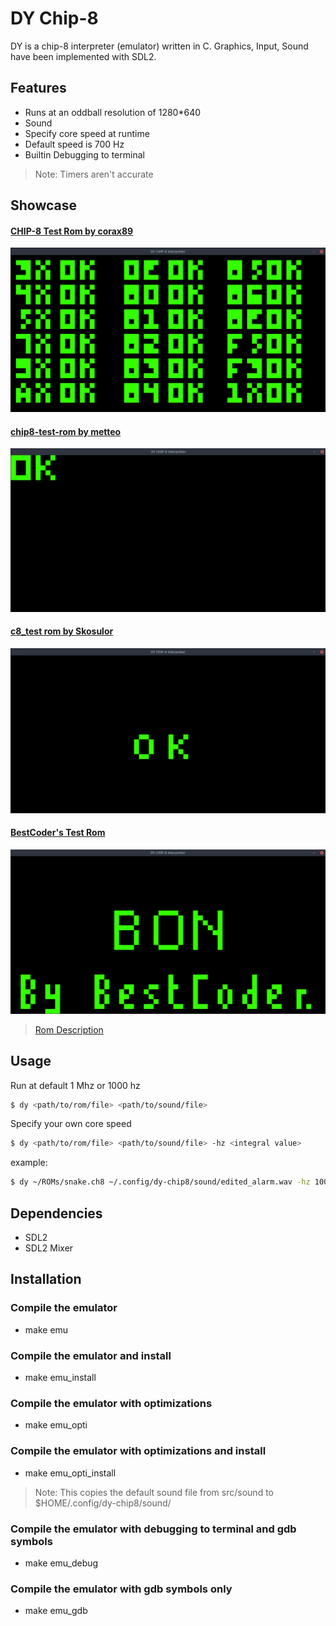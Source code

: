 # DY Chip-8

DY is a chip-8 interpreter (emulator) written in C. Graphics, Input, Sound have been implemented with SDL2.

## Features
- Runs at an oddball resolution of 1280*640
- Sound
- Specify core speed at runtime
- Default speed is 700 Hz
- Builtin Debugging to terminal

> Note: Timers aren't accurate

## Showcase

#### [CHIP-8 Test Rom by corax89](https://github.com/corax89/chip8-test-rom)

![test_opcodes.png](img/test_opcodes.png)

#### [chip8-test-rom by metteo](https://github.com/metteo/chip8-test-rom)

![chip8-test-rom.png](img/chip8-test-rom.png)

#### [c8_test rom by Skosulor](https://github.com/Skosulor/c8int/tree/master/test)

![c8_test.png](img/c8_tests.png)

#### [BestCoder's Test Rom](https://cdn.discordapp.com/attachments/465586212804100106/482263586547302426/BC_test.ch8)

![BC_test.png](img/BC_test.png)

> [Rom Description](https://cdn.discordapp.com/attachments/465586212804100106/482263582793531423/BC_test.txt)


## Usage

Run at default 1 Mhz or 1000 hz
```bash
$ dy <path/to/rom/file> <path/to/sound/file>
```

Specify your own core speed
```bash
$ dy <path/to/rom/file> <path/to/sound/file> -hz <integral value>
```

example:
```bash
$ dy ~/ROMs/snake.ch8 ~/.config/dy-chip8/sound/edited_alarm.wav -hz 1000
```

## Dependencies
- SDL2
- SDL2 Mixer

## Installation

### Compile the emulator
- make emu

### Compile the emulator and install
- make emu_install

### Compile the emulator with optimizations
- make emu_opti

### Compile the emulator with optimizations and install
- make emu_opti_install

> Note: This copies the default sound file from src/sound to $HOME/.config/dy-chip8/sound/

### Compile the emulator with debugging to terminal and gdb symbols
- make emu_debug

### Compile the emulator with gdb symbols only
- make emu_gdb